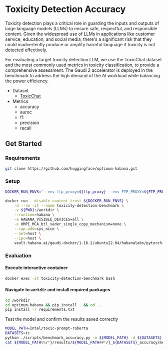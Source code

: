 # Toxicity Detection Accuracy

Toxicity detection plays a critical role in guarding the inputs and outputs of large language models (LLMs) to ensure safe, respectful, and responsible content. Given the widespread use of LLMs in applications like customer service, education, and social media, there's a significant risk that they could inadvertently produce or amplify harmful language if toxicity is not detected effectively. 

For evaluating a target toxicity detection LLM, we use the ToxicChat dataset and the most commonly used metrics in toxicity classification, to provide a comprehensive assessment. The Gaudi 2 accelerator is deployed in the benchmark to address the high demand of the AI workload while balancing the power efficiency. 

- Dataset
    - [ToxicChat](https://huggingface.co/datasets/lmsys/toxic-chat)
- Metrics
    - accuracy
    - auroc
    - f1
    - precision
    - recall

## Get Started

### Requirements
```bash
git clone https://github.com/huggingface/optimum-habana.git
```
### Setup
```bash
DOCKER_RUN_ENVS="--env ftp_proxy=${ftp_proxy} --env FTP_PROXY=${FTP_PROXY} --env http_proxy=${http_proxy} --env HTTP_PROXY=${HTTP_PROXY} --env https_proxy=${https_proxy} --env HTTPS_PROXY=${HTTPS_PROXY} --env no_proxy=${no_proxy} --env NO_PROXY=${NO_PROXY} --env socks_proxy=${socks_proxy} --env SOCKS_PROXY=${SOCKS_PROXY} --env TF_ENABLE_MKL_NATIVE_FORMAT=1"

docker run --disable-content-trust ${DOCKER_RUN_ENVS} \
    -d --rm -it --name toxicity-detection-benchmark \
    -v ${PWD}:/workdir \
    --runtime=habana \
    -e HABANA_VISIBLE_DEVICES=all \
    -e OMPI_MCA_btl_vader_single_copy_mechanism=none \
    --cap-add=sys_nice \
    --net=host \
    --ipc=host \
    vault.habana.ai/gaudi-docker/1.16.2/ubuntu22.04/habanalabs/pytorch-installer-2.2.2:latest
```

### Evaluation
#### Execute interactive container
```bash
docker exec -it toxicity-detection-benchmark bash
```
#### Navigate to `workdir` and install required packages
```bash
cd /workdir
cd optimum-habana && pip install . && cd ..
pip install -r requirements.txt
```


Test the model and confirm the results saved correctly

```bash
MODEL_PATH=Intel/toxic-prompt-roberta
DATASETS=tc
python ./scripts/benchmark_accuracy.py -m ${MODEL_PATH} -d ${DATASETS}
cat ${MODEL_PATH%%/*}/results/${MODEL_PATH##*/}_${DATASETS}_accuracy/metrics.json
```